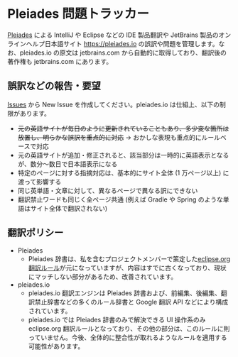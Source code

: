 # Pleiades 問題トラッカー
[Pleiades](http://mergedoc.osdn.jp/) による IntelliJ や Eclipse などの IDE 製品翻訳や JetBrains 製品のオンラインヘルプ日本語サイト https://pleiades.io の誤訳や問題を管理します。なお、pleiades.io の原文は jetbrains.com から自動的に取得しており、翻訳後の著作権も jetbrains.com にあります。

## 誤訳などの報告・要望
[Issues](../../issues) から New Issue を作成してください。pleiades.io は仕組上、以下の制限があります。
* ~~元の英語サイトが毎日のように更新されていることもあり、多少変な箇所は放置し、明らかな誤訳を重点的に対応~~
 → おかしな表現も重点的にルールベースで対応
* 元の英語サイトが追加・修正されると、該当部分は一時的に英語表示となるが、数分〜数日で日本語表示になる
* 特定のページに対する指摘対応は、基本的にサイト全体 (1 万ページ以上) に渡って影響する
* 同じ英単語・文章に対して、異なるページで異なる訳にできない
* 翻訳禁止ワードも同じく全ページ共通 (例えば Gradle や Spring のような単語はサイト全体で翻訳されない)

## 翻訳ポリシー

* Pleiades
  * Pleiades 辞書は、私を含むプロジェクトメンバーで策定した[eclipse.org 翻訳ルール](https://wiki.eclipse.org/%E7%BF%BB%E8%A8%B3%E3%83%AB%E3%83%BC%E3%83%AB)が元になっていますが、内容はすでに古くなっており、現状にマッチしない部分があるため、改善されています。
* pleiades.io
  * pleiades.io 翻訳エンジンは Pleiades 辞書および、前編集、後編集、翻訳禁止辞書などの多くのルール辞書と Google 翻訳 API などにより構成されています。
  * pleiades.io では Pleiades 辞書のみで解決できる UI 操作系のみ eclipse.org 翻訳ルールとなっており、その他の部分は、このルールに則っていません。今後、全体的に整合性が取れるようなルールを適用する可能性があります。
